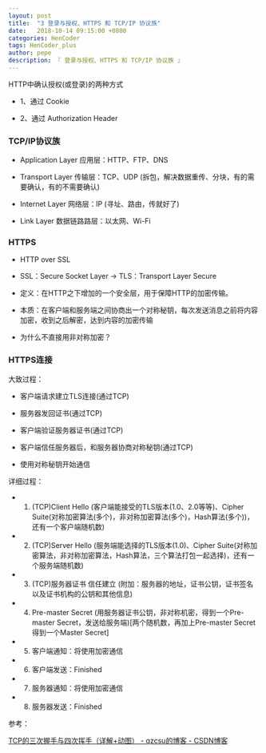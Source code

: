 ```yaml
---
layout: post
title:  "3 登录与授权、HTTPS 和 TCP/IP 协议族"
date:   2018-10-14 09:15:00 +0800
categories: HenCoder
tags: HenCoder_plus
author: pepe
description: 『 登录与授权、HTTPS 和 TCP/IP 协议族 』
---
```


HTTP中确认授权(或登录)的两种方式

* 1、通过 Cookie

* 2、通过 Authorization Header


### TCP/IP协议族

* Application Layer 应用层：HTTP、FTP、DNS 

* Transport Layer 传输层：TCP、UDP  (拆包，解决数据重传、分块，有的需要确认，有的不需要确认)

* Internet Layer 网络层：IP  (寻址、路由，传就好了)

* Link Layer 数据链路路层：以太网、Wi-Fi 


### HTTPS

* HTTP over SSL

* SSL：Secure Socket Layer -> TLS：Transport Layer Secure

* 定义：在HTTP之下增加的一个安全层，用于保障HTTP的加密传输。

* 本质：在客户端和服务端之间协商出一个对称秘钥，每次发送消息之前将内容加密，收到之后解密，达到内容的加密传输

* 为什么不直接用非对称加密？

### HTTPS连接

大致过程：

* 客户端请求建立TLS连接(通过TCP)

* 服务器发回证书(通过TCP)

* 客户端验证服务器证书(通过TCP)

* 客户端信任服务器后，和服务器协商对称秘钥(通过TCP)

* 使用对称秘钥开始通信 


详细过程：

* 1. (TCP)Client Hello (客户端能接受的TLS版本(1.0、2.0等等)、Cipher Suite(对称加密算法(多个)，非对称加密算法(多个)，Hash算法(多个))，还有一个客户端随机数)
* 2. (TCP)Server Hello (服务端能选择的TLS版本(1.0)、Cipher Suite(对称加密算法，非对称加密算法，Hash算法，三个算法打包一起选择)，还有一个服务端随机数)
* 3. (TCP)服务器证书 信任建立 (附加：服务器的地址，证书公钥，证书签名以及证书机构的公钥和其他信息)
* 4. Pre-master Secret (用服务器证书公钥，非对称机密，得到一个Pre-master Secret，发送给服务端)[两个随机数，再加上Pre-master Secret得到一个Master Secret]
* 5. 客户端通知：将使用加密通信 
* 6. 客户端发送：Finished 
* 7. 服务器通知：将使用加密通信 
* 8. 服务器发送：Finished 


参考：

[TCP的三次握手与四次挥手（详解+动图） - qzcsu的博客 - CSDN博客](https://blog.csdn.net/qzcsu/article/details/72861891)